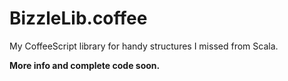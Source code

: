 BizzleLib.coffee
================

My CoffeeScript library for handy structures I missed from Scala.

**More info and complete code soon.**
